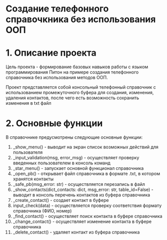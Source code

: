# Создание телефонного справочкника без использования ООП

# 1. Описание проекта

Цель проекта - формирование базовых навыков работы с языком программирования Питон на примере создания телефонного 
справочника без использования методов ООП.

Проект представляется собой консольный телефонный справочник с использованием промежуточного буфера для создания,
изменения, удаления контактов, после чего есть возможность сохранить изменения в txt файл

# 2. Основные функции

В справочнике предусмотрены следующие основные функции:

1) _show_menu() - выводит на экран список возможных действий для пользователя
2) _input_validation(msg, error_msg) - осуществляет проверку введенных пользователем в консоль команд
3) _star_menu() - запускает основной функционал справочника
4) _open_pb() - открывает файл справочника в формате .txt, в котором хранятся контакты
5) _safe_pb(msg_error: str) - осуществляется перезапись в файл
6) _show_contacts(dict_contacts: dict, msg_error: str, table_id=False) - выводит в консоль перечень контактов из буфера
справочника
7) _create_contact() - создает контакт в буфере
8) input_check(data) - осуществляется проверку соответствия формату справочника (ФИО, номер)
9) _find_contact() - осуществляет поиск контакта в буфере справочника
10) _change_contact() - осуществляет изменение контакта в буфере справочника
11) _delete_contact() - удаляет контакт из буфера справочника



